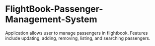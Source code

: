 # FlightBook-Passenger-Management-System
Application allows user to manage passengers in flightbook.
Features include updating, adding, removing, listing, and searching passengers. 
